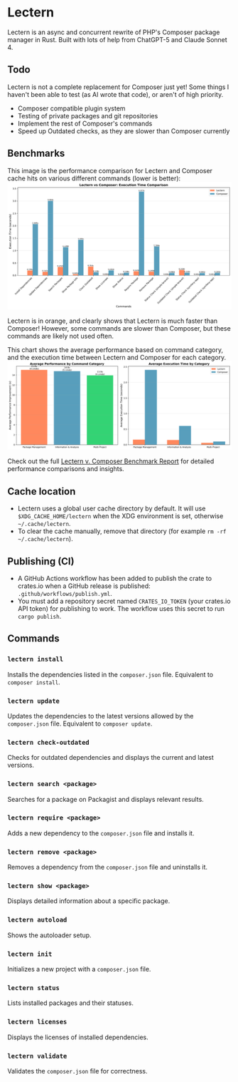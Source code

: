 # Lectern
Lectern is an async and concurrent rewrite of PHP's Composer package manager in Rust. Built with lots of help from ChatGPT-5 and Claude Sonnet 4.

## Todo
Lectern is not a complete replacement for Composer just yet!
Some things I haven't been able to test (as AI wrote that code),
or aren't of high priority.
- Composer compatible plugin system
- Testing of private packages and git repositories
- Implement the rest of Composer's commands
- Speed up Outdated checks, as they are slower than Composer currently

## Benchmarks
This image is the performance comparison for Lectern and Composer cache hits on various different commands (lower is better):
![Performance Comparison](/benchmarks/charts/performance_comparison.png)

Lectern is in orange, and clearly shows that Lectern is much faster than Composer! However, some commands are slower than Composer, but these commands are likely not used often.

This chart shows the average performance based on command category, and the execution time between Lectern and Composer for each category.
![Speedup Chart](/benchmarks/charts/category_performance.png)

Check out the full [Lectern v. Composer Benchmark Report](/benchmarks/performance-report.md) for detailed performance comparisons and insights.

## Cache location
- Lectern uses a global user cache directory by default. It will use `$XDG_CACHE_HOME/lectern` when the XDG environment is set, otherwise `~/.cache/lectern`.
- To clear the cache manually, remove that directory (for example `rm -rf ~/.cache/lectern`).

## Publishing (CI)
- A GitHub Actions workflow has been added to publish the crate to crates.io when a GitHub release is published: `.github/workflows/publish.yml`.
- You must add a repository secret named `CRATES_IO_TOKEN` (your crates.io API token) for publishing to work. The workflow uses this secret to run `cargo publish`.

## Commands

### `lectern install`
Installs the dependencies listed in the `composer.json` file. Equivalent to `composer install`.

### `lectern update`
Updates the dependencies to the latest versions allowed by the `composer.json` file. Equivalent to `composer update`.

### `lectern check-outdated`
Checks for outdated dependencies and displays the current and latest versions.

### `lectern search <package>`
Searches for a package on Packagist and displays relevant results.

### `lectern require <package>`
Adds a new dependency to the `composer.json` file and installs it.

### `lectern remove <package>`
Removes a dependency from the `composer.json` file and uninstalls it.

### `lectern show <package>`
Displays detailed information about a specific package.

### `lectern autoload`
Shows the autoloader setup.

### `lectern init`
Initializes a new project with a `composer.json` file.

### `lectern status`
Lists installed packages and their statuses.

### `lectern licenses`
Displays the licenses of installed dependencies.

### `lectern validate`
Validates the `composer.json` file for correctness.

